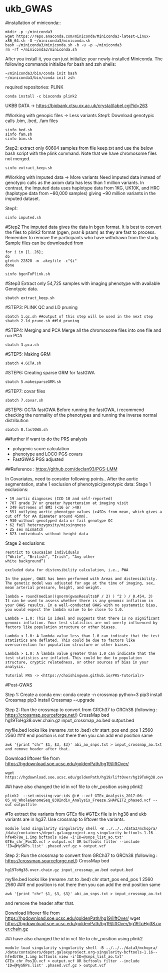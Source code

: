 # ukb_GWAS
#installation of miniconda::
```
mkdir -p ~/miniconda3
wget https://repo.anaconda.com/miniconda/Miniconda3-latest-Linux-x86_64.sh -O ~/miniconda3/miniconda.sh
bash ~/miniconda3/miniconda.sh -b -u -p ~/miniconda3
rm -rf ~/miniconda3/miniconda.sh
```

After you install it, you can just initialize your newly-installed Miniconda. The following commands initialize for bash and zsh shells:

```
~/miniconda3/bin/conda init bash
~/miniconda3/bin/conda init zsh
```

required repositories: PLINK 
```
conda install -c bioconda plink2
```

UKBB DATA -> <https://biobank.ctsu.ox.ac.uk/crystal/label.cgi?id=263>

#Working with genopic files -> Less variants
Step1:
Download genotypic calls .bim, .bed, .fam files
```
sinfo bed.sh
sinfo fam.sh
sinfo bim.sh
```

Step2:
extract only 60604 samples from file keep.txt and use the below bash script with the plink command. Note that we have chromosome files not merged. 
```
sinfo extract_keep.sh
```

#Working with Imputed data -> More variants
Need imputed data instead of genotypic calls as the axiom data has less than 1 million variants. In contrast, the Imputed data uses haplotype data from 1KG, UK10K, and HRC (haplotype data from ~80,000 samples) giving ~90 million variants in the imputed dataset.

Step1:
```
sinfo imputed.sh
```

#Step2
The imputed data gives the data in bgen format. It is best to convert the files to plink2 format (pgen, pvar & psam) as they are fast to process. Remember to remove the participants who have withdrawn from the study. Sample files can be downloaded from 
```
for i in {1..26};
do
gfetch 22828 -m -akeyfile -c"$i"
done
```
```
sinfo bgenToPlink.sh 
```

#Step3
Extract only 54,725 samples with imaging phenotype with available Genotypic data.
```
sbatch extract_keep.sh
```

#STEP3:
PLINK QC and LD pruning 
```
sbatch 1.qc.sh ##output of this step will be used in the next step
sbatch 2.ld_prune.sh ##ld_pruning 
```

#STEP4:
Merging and PCA
Merge all the chromosome files into one file and run PCA 
```
sbatch 3.pca.sh
```

#STEP5:
Making GRM
```
sbatch 4.GCTA.sh
```

#STEP6:
Creating sparse GRM for fastGWA
```
sbatch 5.makesparseGRM.sh
```

#STEP7:
covar files
```
sbatch 7.covar.sh
```

#STEP8:
GCTA fastGWA
Before running the fastGWA, i recommend checking the normality of the phenotypes and running the inverse normal distribution 
```
sbatch 8.fastGWA.sh
```

##further if want to do the PRS analysis 
- polygenic score calculation
- phenotype and LOCO PGS covars
- FastGWAS PGS adjusted

##Reference : <https://github.com/declan93/PGS-LMM>

In Covariates, need to consider following points.. After the aortic segmentation, stahe 1 exclusion of phenotypic/genotypic data:
Stage 1 exclusions:
```
• 19 aortic diagnoses (ICD 10 and self-reported)
• 707 grade IV or greater hypertension at imaging visit
• 349 extremes of BMI (<16 or >40)
• 551 outlying aortic phenotype values (>4SDs from mean, which gives a cut off for AA diameter around 45mm).
• 930 without genotyped data or fail genotype QC
• 62 fail heterozygosity/missingness
• 25 sex mismatch
• 823 individuals without height data
```

Stage 2 exclusions:
```
restrict to Caucasian individuals
(“White”, “British”, “Irish”, “Any other
white background”)
```

```
excluded data for distensibility calculation, i.e., PWA
```

```
In the paper, GWAS has been performed with Areas and distensibility. The genetic model was adjusted for age at the time of imaging, sex, mean arterial pressure, height, and weight.
```

```
lambda = round(median((qnorm(gwasResults$P / 2) ) ^2 ) / 0.454, 3)
It can be used to assess whether there is any genomic inflation in your GWAS results. In a well-conducted GWAS with no systematic bias, you would expect the lambda value to be close to 1.0.

Lambda ≈ 1.0: This is ideal and suggests that there is no significant genomic inflation. Your test statistics are not overly influenced by factors like population structure or other biases.

Lambda < 1.0: A lambda value less than 1.0 can indicate that the test statistics are deflated. This could be due to factors like overcorrection for population structure or other biases.

Lambda > 1.0: A lambda value greater than 1.0 can indicate that the test statistics are inflated. This could be due to population structure, cryptic relatedness, or other sources of bias in your analysis.
```

```
Tutorial PRS -> <https://choishingwan.github.io/PRS-Tutorial/>
```

#Post-GWAS

Step 1: Create a conda env: conda create -n crossmap python=3 pip3 install Crossmap pip3 install Crossmap --upgrade

Step 2: Run the crossmap to convert from GRCh37 to GRCh38 (following : https://crossmap.sourceforge.net/) CrossMap bed hg19ToHg38.over.chain.gz input_crossmap_ao.bed output.bed

myfile.bed looks like (rename .txt to .bed) chr start_pos end_pos 1 2560 2560 ##if end position is not there then you can add end position same
```
awk '{print "chr" $1, $3, $3}' abi_ao_snps.txt > input_crossmap_ao.txt and remove header after that.
```
Download liftover file from  https://hgdownload.soe.ucsc.edu/goldenPath/hg19/liftOver/ 
```
wget https://hgdownload.soe.ucsc.edu/goldenPath/hg19/liftOver/hg19ToHg38.over.chain.gz
```
##i have also changed the id in vcf file to chr_position using plink2

```
plink2  --set-missing-var-ids @:# --vcf GTEx_Analysis_2017-06-05_v8_WholeGenomeSeq_838Indiv_Analysis_Freeze.SHAPEIT2_phased.vcf --out outputfile
 ```
#To extract the variants from GTEx file 
#GTEx file is in hg38 and ukb variants are in hg37. Use crossmap to liftover the variants. 
```
module load singularity singularity shell -B ../../../data3/mchopra/ /data/containers/depot.galaxyproject.org-singularity-bcftools-1.16--hfe4b78e_1.img bcftools view -i'ID=@snps_list_ao.txt' GTEx_chr_PosID.vcf > output.vcf OR bcftools filter --include 'ID=@MySNPs.list' .phased.vcf.gz > output.vcf
```

Step 2: Run the crossmap to convert from GRCh37 to GRCh38 (following : https://crossmap.sourceforge.net/) CrossMap bed 
```
hg19ToHg38.over.chain.gz input_crossmap_ao.bed output.bed
```
myfile.bed looks like (rename .txt to .bed) chr start_pos end_pos 1 2560 2560 ##if end position is not there then you can add the end position same

```
awk '{print "chr" $1, $3, $3}' abi_ao_snps.txt > input_crossmap_ao.txt
```
and remove the header after that.

Download liftover file from https://hgdownload.soe.ucsc.edu/goldenPath/hg19/liftOver/ wget https://hgdownload.soe.ucsc.edu/goldenPath/hg19/liftOver/hg19ToHg38.over.chain.gz

##i have also changed the id in vcf file to chr_position using plink2
```
module load singularity singularity shell -B ../../../data3/mchopra/ /data/containers/depot.galaxyproject.org-singularity-bcftools-1.16--hfe4b78e_1.img bcftools view -i'ID=@snps_list_ao.txt' GTEx_chr_PosID.vcf > output.vcf OR bcftools filter --include 'ID=@MySNPs.list' .phased.vcf.gz > output.vcf
```
